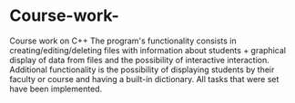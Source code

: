 # Course-work-
Course work on C++
The program's functionality consists in creating/editing/deleting files with information about students + graphical display of data from files and the possibility of interactive interaction.
Additional functionality is the possibility of displaying students by their faculty or course and having a built-in dictionary. 
All tasks that were set have been implemented.
